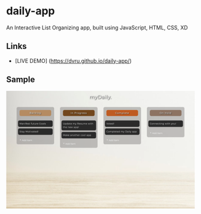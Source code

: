 # daily-app

An Interactive List Organizing app, built using JavaScript, HTML, CSS, XD

## Links
- [LIVE DEMO] (https://dvru.github.io/daily-app/)

## Sample
![Preview](img/preview.png)

